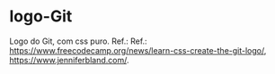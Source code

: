 # logo-Git
Logo do Git, com css puro.
Ref.: Ref.: https://www.freecodecamp.org/news/learn-css-create-the-git-logo/,
		        https://www.jenniferbland.com/.
